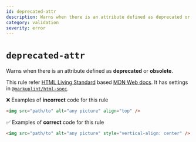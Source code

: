 ```yaml
---
id: deprecated-attr
description: Warns when there is an attribute defined as deprecated or obsolete.
category: validation
severity: error
---
```


# `deprecated-attr`

Warns when there is an attribute defined as **deprecated** or **obsolete**.

This rule refer [HTML Living Standard](https://html.spec.whatwg.org/) based [MDN Web docs](https://developer.mozilla.org/en/docs/Web/HTML). It has settings in [`@markuplint/html-spec`](https://github.com/markuplint/markuplint/blob/main/packages/%40markuplint/html-spec/index.json).

❌ Examples of **incorrect** code for this rule

```html
<img src="path/to" alt="any picture" align="top" />
```

✅ Examples of **correct** code for this rule

```html
<img src="path/to" alt="any picture" style="vertical-align: center" />
```
